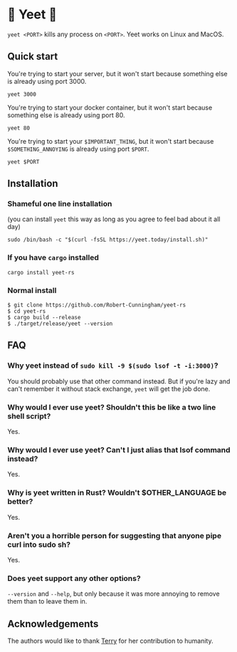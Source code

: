 # 🚨 Yeet 🚨

`yeet <PORT>` kills any process on `<PORT>`. Yeet works on Linux and MacOS.

## Quick start

You're trying to start your server, but it won't start because something else is already using port 3000. 
```
yeet 3000
```

You're trying to start your docker container, but it won't start because something else is already using port 80. 

```
yeet 80
```

You're trying to start your `$IMPORTANT_THING`, but it won't start because `$SOMETHING_ANNOYING` is already using port `$PORT`. 

```
yeet $PORT
```



## Installation
### Shameful one line installation

(you can install `yeet` this way as long as you agree to feel bad about it all day)
```
sudo /bin/bash -c "$(curl -fsSL https://yeet.today/install.sh)"
```

### If you have `cargo` installed
```
cargo install yeet-rs
```

### Normal install
```
$ git clone https://github.com/Robert-Cunningham/yeet-rs
$ cd yeet-rs
$ cargo build --release
$ ./target/release/yeet --version
```

## FAQ

### Why yeet instead of `sudo kill -9 $(sudo lsof -t -i:3000)`?
You should probably use that other command instead. But if you're lazy and can't remember it without stack exchange, `yeet` will get the job done.

### Why would I ever use yeet? Shouldn't this be like a two line shell script?
Yes.

### Why would I ever use yeet? Can't I just alias that lsof command instead?
Yes.

### Why is yeet written in Rust? Wouldn't $OTHER_LANGUAGE be better?
Yes.

### Aren't you a horrible person for suggesting that anyone pipe curl into sudo sh?
Yes.

### Does yeet support any other options?
`--version` and `--help`, but only because it was more annoying to remove them than to leave them in.

## Acknowledgements
The authors would like to thank [Terry](https://www.youtube.com/watch?v=2Bjy5YQ5xPc) for her contribution to humanity.
